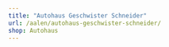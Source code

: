 ```yaml
---
title: "Autohaus Geschwister Schneider"
url: /aalen/autohaus-geschwister-schneider/
shop: Autohaus
---
```

